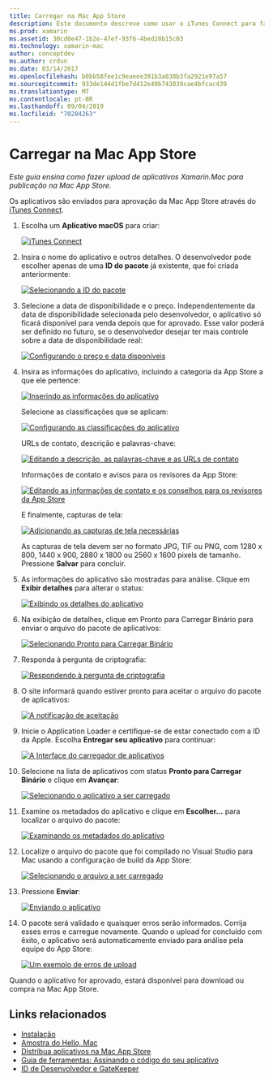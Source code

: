 ```yaml
---
title: Carregar na Mac App Store
description: Este documento descreve como usar o iTunes Connect para fazer upload de um aplicativo do Xamarin.Mac na Mac App Store. Ele aborda as informações exigidas pelo iTunes Connect para concluir o processo.
ms.prod: xamarin
ms.assetid: 30cd0e47-1b2e-47ef-93f6-4bed20b15c03
ms.technology: xamarin-mac
author: conceptdev
ms.author: crdun
ms.date: 03/14/2017
ms.openlocfilehash: b0bb58fee1c9eaeee391b3a838b3fa2921e97a57
ms.sourcegitcommit: 933de144d1fbe7d412e49b743839cae4bfcac439
ms.translationtype: MT
ms.contentlocale: pt-BR
ms.lasthandoff: 09/04/2019
ms.locfileid: "70284263"
---
```

# <a name="upload-to-mac-app-store"></a>Carregar na Mac App Store

_Este guia ensina como fazer upload de aplicativos Xamarin.Mac para publicação na Mac App Store._

Os aplicativos são enviados para aprovação da Mac App Store através do [iTunes Connect](http://itunesconnect.apple.com/).

1. Escolha um **Aplicativo macOS** para criar: 

    [![](uploading-images/image65.png "iTunes Connect")](uploading-images/image65.png#lightbox)

2. Insira o nome do aplicativo e outros detalhes. O desenvolvedor pode escolher apenas de uma **ID do pacote** já existente, que foi criada anteriormente: 

    [![](uploading-images/image66.png "Selecionando a ID do pacote")](uploading-images/image66.png#lightbox)

3. Selecione a data de disponibilidade e o preço. Independentemente da data de disponibilidade selecionada pelo desenvolvedor, o aplicativo só ficará disponível para venda depois que for aprovado. Esse valor poderá ser definido no futuro, se o desenvolvedor desejar ter mais controle sobre a data de disponibilidade real: 

    [![](uploading-images/image67.png "Configurando o preço e data disponíveis")](uploading-images/image67.png#lightbox)

4. Insira as informações do aplicativo, incluindo a categoria da App Store a que ele pertence: 

    [![](uploading-images/image68.png "Inserindo as informações do aplicativo")](uploading-images/image68.png#lightbox) 

    Selecione as classificações que se aplicam: 

    [![](uploading-images/image69.png "Configurando as classificações do aplicativo")](uploading-images/image69.png#lightbox) 

    URLs de contato, descrição e palavras-chave: 

    [![](uploading-images/image70.png "Editando a descrição, as palavras-chave e as URLs de contato")](uploading-images/image70.png#lightbox) 

    Informações de contato e avisos para os revisores da App Store: 

    [![](uploading-images/image71.png "Editando as informações de contato e os conselhos para os revisores da App Store")](uploading-images/image71.png#lightbox) 

    E finalmente, capturas de tela: 

    [![](uploading-images/image72.png "Adicionando as capturas de tela necessárias")](uploading-images/image72.png#lightbox) 

    As capturas de tela devem ser no formato JPG, TIF ou PNG, com 1280 x 800, 1440 x 900, 2880 x 1800 ou 2560 x 1600 pixels de tamanho. Pressione **Salvar** para concluir.

5. As informações do aplicativo são mostradas para análise. Clique em **Exibir detalhes** para alterar o status: 

    [![](uploading-images/image73.png "Exibindo os detalhes do aplicativo")](uploading-images/image73.png#lightbox)

6. Na exibição de detalhes, clique em Pronto para Carregar Binário para enviar o arquivo do pacote de aplicativos: 

    [![](uploading-images/image74.png "Selecionando Pronto para Carregar Binário")](uploading-images/image74.png#lightbox)

7. Responda à pergunta de criptografia: 

    [![](uploading-images/image75.png "Respondendo à pergunta de criptografia")](uploading-images/image75.png#lightbox)

8. O site informará quando estiver pronto para aceitar o arquivo do pacote de aplicativos: 

    [![](uploading-images/image76.png "A notificação de aceitação")](uploading-images/image76.png#lightbox)

9. Inicie o Application Loader e certifique-se de estar conectado com a ID da Apple.
Escolha **Entregar seu aplicativo** para continuar: 

    [![](uploading-images/image77.png "A Interface do carregador de aplicativos")](uploading-images/image77.png#lightbox)

10. Selecione na lista de aplicativos com status **Pronto para Carregar Binário** e clique em **Avançar**: 

    [![](uploading-images/image78.png "Selecionando o aplicativo a ser carregado")](uploading-images/image78.png#lightbox)

11. Examine os metadados do aplicativo e clique em **Escolher...** para localizar o arquivo do pacote: 

    [![](uploading-images/image79.png "Examinando os metadados do aplicativo")](uploading-images/image79.png#lightbox)

12. Localize o arquivo do pacote que foi compilado no Visual Studio para Mac usando a configuração de build da App Store: 

    [![](uploading-images/image80.png "Selecionando o arquivo a ser carregado")](uploading-images/image80.png#lightbox)

13. Pressione **Enviar**: 

    [![](uploading-images/image81.png "Enviando o aplicativo")](uploading-images/image81.png#lightbox)

14. O pacote será validado e quaisquer erros serão informados. Corrija esses erros e carregue novamente. Quando o upload for concluído com êxito, o aplicativo será automaticamente enviado para análise pela equipe do App Store: 

    [![](uploading-images/image82.png "Um exemplo de erros de upload")](uploading-images/image82.png#lightbox)

Quando o aplicativo for aprovado, estará disponível para download ou compra na Mac App Store.

## <a name="related-links"></a>Links relacionados

- [Instalação](~//mac/get-started/installation.md)
- [Amostra do Hello, Mac](~//mac/get-started/hello-mac.md)
- [Distribua aplicativos na Mac App Store](https://developer.apple.com/devcenter/mac/checklist/)
- [Guia de ferramentas: Assinando o código do seu aplicativo](https://developer.apple.com/library/mac/#documentation/ToolsLanguages/Conceptual/OSXWorkflowGuide/CodeSigning/CodeSigning.html)
- [ID de Desenvolvedor e GateKeeper](https://developer.apple.com/resources/developer-id/)
